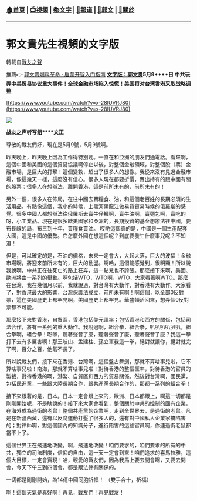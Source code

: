 ###  [:house:首頁](https://github.com/ourhimalayas/home) | [:tv:視頻](https://github.com/ourhimalayas/videos) | [:books:文字](https://github.com/ourhimalayas/txt) | [:newspaper:報道](https://github.com/ourhimalayas/news) | [:eagle:郭文](https://github.com/ourhimalayas/guomedia) | [:pray:關於](https://github.com/ourhimalayas/home/tree/master/about)
---
# 郭文貴先生視頻的文字版
轉載自[戰友之聲](http://littleantvoice.blogspot.com)

推薦:point_right: [郭文贵爆料革命 · 启蒙开智入门指南](/content/start_guide.md)
[**文字版：郭文贵**](https://www.blogger.com/null)**5****月****9****日 中共玩弄中美贸易协议重大事件！全球金融市场陷入惊慌！美国将对台湾香港采取战略调整**
  

[https://www.youtube.com/watch?v=x-28IUVRJ80](https://www.youtube.com/watch?v=x-28IUVRJ80)
  



[![](https://1.bp.blogspot.com/-S3Nzd5A_Gss/XNZTwiynfeI/AAAAAAAABow/HPV3u16G1Ig-yHrQ8EgU8WKITXPSpJbYACLcBGAs/s400/111.PNG)](https://1.bp.blogspot.com/-S3Nzd5A_Gss/XNZTwiynfeI/AAAAAAAABow/HPV3u16G1Ig-yHrQ8EgU8WKITXPSpJbYACLcBGAs/s1600/111.PNG)
  
**战友之声听写组****文正**  
  

尊敬的戰友們好，現在是5月9號，5月9號啊。
  

昨天晚上，昨天晚上因為工作得特別晚。一直在和亞洲的朋友們通電話。看來啊，這個中國和美國的這個貿易協議啊停止以後，對整個金融領域，對整個股（票）金融市場，是巨大的打擊！這個變數，超出了很多人的想像。我從來沒有見過金融市場，像這幾天一樣，這麼沒有信心。很多人現在都要折價，賣出持有的跟中國有關的股票；很多人在想辦法，離開香港，這是前所未有的，前所未有的！
  

另外一個，很多人在佈局，在往中國去賣糧食、油，和這個老百姓的長期必須的生活用品。有點像這個，我小的時候，上黑河黑龍江做易貨貿易時候的俄羅斯的感覺。很多中國人都想辦法往俄羅斯去賣牛仔褲啊，賣牛油啊，賣麵包啊，賣吃的呀，小工業品。現在是很多歐美國家和亞洲的，長期投資的基金想辦法往中國，要布長線的局，布三到十年，賣糧食賣油。
哎喲這個真的是，中國是一個生產配套大國，這是中國的優勢。它怎麼外國在想這個呢？到底要發生什麼事兒呢？不知道！  
  

但是，可以確定的是，石油的價格，未來一定會大，大起大落，巨大的波幅！金融市場啊，將迎來前所未有的，巨大的動盪。啊哈，這個能感覺到，很明顯！所以說我說啊，中共正在往死亡的路上狂奔，這一點兒也不誇張。那麼接下來啊，美國、歐洲將由一系列的舉動。啊包括WTO，WTO啊，WTO，大家看著啊WTO。那麼在台灣，我在幾個月以前，我就說過，對台灣有大動作，對香港有大動作。大家看了，對香港最大的影響，台灣保護法成立，前所未有啊！啊這個，以全部0反對票，這在美國歷史上都罕見啊，美國歷史上都罕見。華盛頓活回來，想弄個0反對票都不可能。
  

那麼接下來對香港，自貿區，香港包括美元匯率；包括香港和西方的關係，包括司法合作，將有一系列的重大動作。我說過啊，組合拳，組合拳，叭叭叭叭叭叭，組合拳啊，組合拳！嘭嘭，聽著聲音了麼，聽著聲音了麼，聽著聲音了麼？我這一拳打下去有多厲害啊！那王岐​​山、孟建柱、孫立軍我這一拳，絕對就讓你，絕對就完了啊，百分之百，他氣不長了。
  

所以說戰友們，接下來在香港、台灣啊，這個盤古舞劍，那就不算啥事兒啦，它不算啥事兒啦！南海，那就不算啥事兒啦！對待香港的整個匯率，對待香港的官員的製裁，對待香港的啊，港幣、自貿區和西方的貿易關係。然後對台灣啊，國民黨，包括民進黨，一些跟大陸長期合作，跟共產黨長期合作的，那都一系列的組合拳！
  

接下來跟著的是，日本。日本一定會跟上來的，歐洲、日本都跟上，啊這一切都是剛剛開始呢，不是瞎說的！接下來大家會看到，整個關於中共的控制的國有企業，在海外成為過街的老鼠！整個共產黨的企業啊，走到全世界去，是過街的老鼠。凡是在新疆西藏，還有以反腐運動打壓了很多人的，還有對中國私人企業家搞陷害的；對律師啊，對這個國內的知識分子，進行陷害的這些官員啊，你連過街老鼠都當不上了。
  

這個世界正在飛速地改變，啊，飛速地改變！咱們要求的，咱們要求的所有的中共，獨立的司法制度，信仰的自由，這一天一定會到來！咱們追求的喜馬拉雅，這個大目標，一定會實現！哈，親愛的戰友們，因為我馬上要去開會啊，又要去開會，今天下午三到四個會，都是跟法律有關係的。
  

一切都是剛剛開始，為14億中國同胞祈福！ （雙手合十，祈福）
  

啊！這個天氣是真好啊！再見，戰友們！再見戰友！
<u></u><sub></sub><sup></sup><strike></strike>
